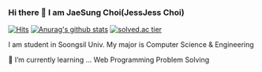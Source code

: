 ### Hi there 👋 I am JaeSung Choi(JessJess Choi)
[![Hits](https://hits.seeyoufarm.com/api/count/incr/badge.svg?url=https%3A%2F%2Fgithub.com%2FJessJess-Choi&count_bg=%2379C83D&title_bg=%23555555&icon=&icon_color=%23E7E7E7&title=hits&edge_flat=false)](https://hits.seeyoufarm.com)
[![Anurag's github stats](https://github-readme-stats.vercel.app/api?username={JessJess-Choi}&show_icons=true&theme={synthwave})](https://github.com/{JessJess-Choi}/github-readme-stats)
[![solved.ac tier](http://mazassumnida.wtf/api/v2/generate_badge?boj={js3460})](https://solved.ac/{js3460})

I am student in Soongsil Univ.
My major is Computer Science & Engineering

🌱 I’m currently learning ...
Web Programming
Problem Solving


<!--
**JessJess-Choi/JessJess-Choi** is a ✨ _special_ ✨ repository because its `README.md` (this file) appears on your GitHub profile.

Here are some ideas to get you started:

- 🔭 I’m currently working on ...
- 🌱 I’m currently learning ...
- 👯 I’m looking to collaborate on ...
- 🤔 I’m looking for help with ...
- 💬 Ask me about ...
- 📫 How to reach me: ...
- 😄 Pronouns: ...
- ⚡ Fun fact: ...
-->

